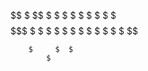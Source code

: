 $$
$           $$
$       $   $    $
$   $      $    $    $
$$$$$$$$$$$$$$$       $
$   $    $    $  $       $
$     $   $     $     $
$$

        $     $  $
            $
